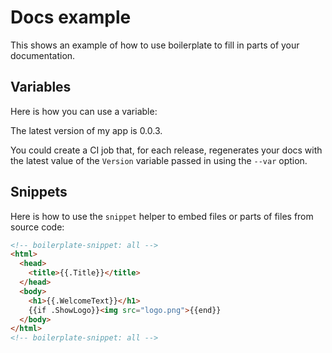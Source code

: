 # Docs example

This shows an example of how to use boilerplate to fill in parts of your documentation.

## Variables

Here is how you can use a variable:

The latest version of my app is 0.0.3.

You could create a CI job that, for each release, regenerates your docs with the latest value of the `Version` variable
passed in using the `--var` option.

## Snippets

Here is how to use the `snippet` helper to embed files or parts of files from source code:

```html
<!-- boilerplate-snippet: all -->
<html>
  <head>
    <title>{{.Title}}</title>
  </head>
  <body>
    <h1>{{.WelcomeText}}</h1>
    {{if .ShowLogo}}<img src="logo.png">{{end}}
  </body>
</html>
<!-- boilerplate-snippet: all -->

```